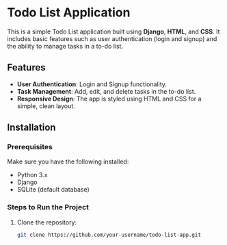 # Todo List Application

This is a simple Todo List application built using **Django**, **HTML**, and **CSS**. It includes basic features such as user authentication (login and signup) and the ability to manage tasks in a to-do list.

## Features
- **User Authentication**: Login and Signup functionality.
- **Task Management**: Add, edit, and delete tasks in the to-do list.
- **Responsive Design**: The app is styled using HTML and CSS for a simple, clean layout.

## Installation

### Prerequisites
Make sure you have the following installed:
- Python 3.x
- Django
- SQLite (default database)

### Steps to Run the Project
1. Clone the repository:
   ```bash
   git clone https://github.com/your-username/todo-list-app.git
